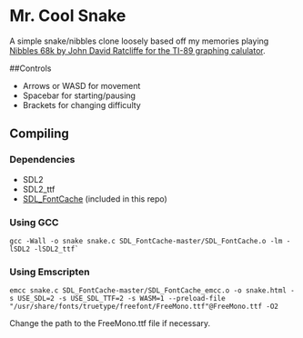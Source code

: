 # Mr. Cool Snake
A simple snake/nibbles clone loosely based off my memories playing [Nibbles 68k by John David Ratcliffe for the TI-89 graphing calulator](https://technoplaza.net/downloads/details.php?program=1).

##Controls
- Arrows or WASD for movement
- Spacebar for starting/pausing
- Brackets for changing difficulty

## Compiling
### Dependencies
- SDL2
- SDL2_ttf
- [SDL_FontCache](https://github.com/grimfang4/SDL_FontCache) (included in this repo)

### Using GCC
```
gcc -Wall -o snake snake.c SDL_FontCache-master/SDL_FontCache.o -lm -lSDL2 -lSDL2_ttf`
```


### Using Emscripten
```
emcc snake.c SDL_FontCache-master/SDL_FontCache_emcc.o -o snake.html -s USE_SDL=2 -s USE_SDL_TTF=2 -s WASM=1 --preload-file "/usr/share/fonts/truetype/freefont/FreeMono.ttf"@FreeMono.ttf -O2
```

Change the path to the FreeMono.ttf file if necessary.
